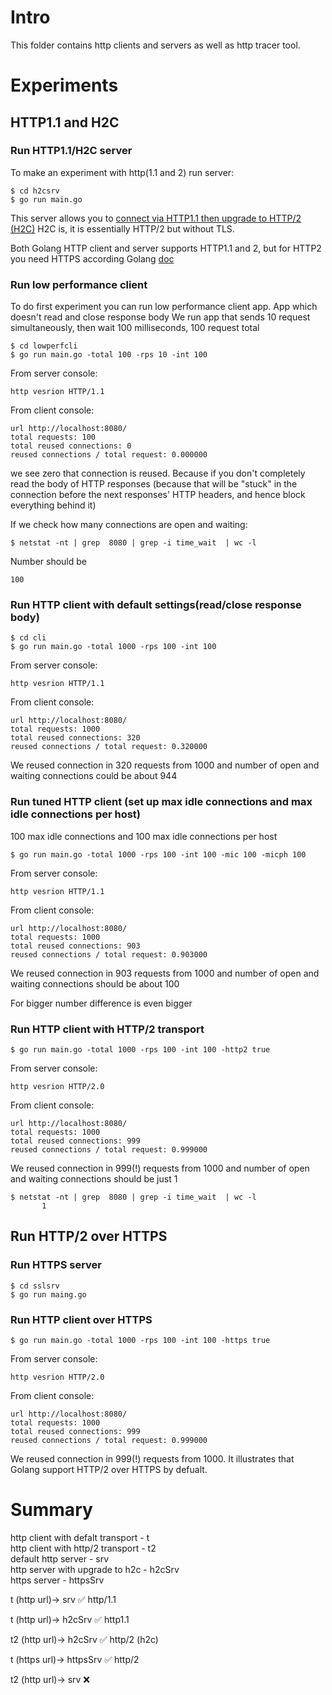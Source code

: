 # Intro
This folder contains http clients and servers as well as http tracer tool.

# Experiments
## HTTP1.1 and H2C

### Run HTTP1.1/H2C server
To make an experiment with http(1.1 and 2) run server:
```
$ cd h2csrv
$ go run main.go

```
This server allows you to [connect via HTTP1.1 then upgrade to HTTP/2 (H2C)](https://www.mailgun.com/blog/dev-life/http-2-cleartext-h2c-client-example-go/#chapter-1)
H2C is, it is essentially HTTP/2 but without TLS.

Both Golang HTTP client and server supports HTTP1.1 and 2, but for HTTP2 you need HTTPS according Golang [doc](https://cs.opensource.google/go/go/+/refs/tags/go1.18.1:src/net/http/transport.go;drc=3d7f83612390d913e7e8bb4ffa3dc69c41b3078d;l=74)

### Run low performance client 

To do first experiment you can run low performance client app. App which doesn't read and close response body
We run app that sends 10 request simultaneously, then wait 100 milliseconds, 100 request total
```
$ cd lowperfcli
$ go run main.go -total 100 -rps 10 -int 100
```

From server console:
```
http vesrion HTTP/1.1

```
From client console:
```
url http://localhost:8080/
total requests: 100
total reused connections: 0
reused connections / total request: 0.000000
```
we see zero that connection is reused. Because if you don't completely read the body of HTTP responses (because that will be "stuck" in the connection before the next responses' HTTP headers, and hence block everything behind it)

If we check how many connections are open and waiting:

```
$ netstat -nt | grep  8080 | grep -i time_wait  | wc -l 
```
Number should be
```
100
```

### Run HTTP client with default settings(read/close response body)
```
$ cd cli
$ go run main.go -total 1000 -rps 100 -int 100
```

From server console:
```
http vesrion HTTP/1.1

```
From client console:
```
url http://localhost:8080/
total requests: 1000
total reused connections: 320
reused connections / total request: 0.320000
```
We reused connection in 320 requests from 1000 and number of open and waiting connections could be about 944

### Run tuned HTTP client (set up max idle connections and max idle connections per host)
100 max idle connections and 100 max idle connections per host
```
$ go run main.go -total 1000 -rps 100 -int 100 -mic 100 -micph 100
```

From server console:
```
http vesrion HTTP/1.1

```
From client console:
```
url http://localhost:8080/
total requests: 1000
total reused connections: 903
reused connections / total request: 0.903000
```
We reused connection in 903 requests from 1000 and number of open and waiting connections should be about 100

For bigger number difference is even bigger

### Run HTTP client with HTTP/2 transport
```
$ go run main.go -total 1000 -rps 100 -int 100 -http2 true
```

From server console:
```
http vesrion HTTP/2.0

```
From client console:
```
url http://localhost:8080/
total requests: 1000
total reused connections: 999
reused connections / total request: 0.999000
```
We reused connection in 999(!) requests from 1000 and number of open and waiting connections should be just 1
```
$ netstat -nt | grep  8080 | grep -i time_wait  | wc -l
       1
```
## Run HTTP/2 over HTTPS
### Run HTTPS server 

```
$ cd sslsrv
$ go run maing.go

```
### Run HTTP client over HTTPS
```
$ go run main.go -total 1000 -rps 100 -int 100 -https true
```
From server console:
```
http vesrion HTTP/2.0

```
From client console:
```
url http://localhost:8080/
total requests: 1000
total reused connections: 999
reused connections / total request: 0.999000
```
We reused connection in 999(!) requests from 1000. It illustrates that Golang support HTTP/2 over HTTPS by defualt. 

# Summary

http client with defalt transport - t\
http client with http/2 transport - t2\
default http server - srv\
http server with upgrade to h2c - h2cSrv\
https server - httpsSrv

t  (http url)->    srv      ✅ http/1.1

t  (http url)->    h2cSrv   ✅ http1.1

t2 (http url)->    h2cSrv   ✅ http/2 (h2c)

t (https url)->    httpsSrv ✅ http/2

t2 (http url)->    srv      ❌
